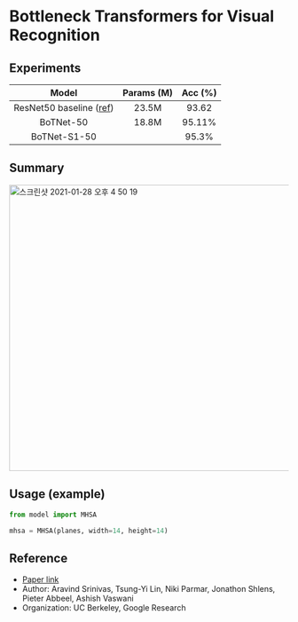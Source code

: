 # Bottleneck Transformers for Visual Recognition

## Experiments

| Model | Params (M) | Acc (%) |
|:-:|:-:|:-:|
| ResNet50 baseline ([ref](https://github.com/kuangliu/pytorch-cifar)) | 23.5M | 93.62 |
| BoTNet-50 | 18.8M | 95.11% |
| BoTNet-S1-50 | | 95.3% |

## Summary
<img width="516" alt="스크린샷 2021-01-28 오후 4 50 19" src="https://user-images.githubusercontent.com/22078438/106106482-f04da900-6188-11eb-8f15-820811c2f908.png">

## Usage (example)
```python
from model import MHSA

mhsa = MHSA(planes, width=14, height=14)
```


## Reference
 - [Paper link](https://arxiv.org/abs/2101.11605)
 - Author: Aravind Srinivas, Tsung-Yi Lin, Niki Parmar, Jonathon Shlens, Pieter Abbeel, Ashish Vaswani
 - Organization: UC Berkeley, Google Research
